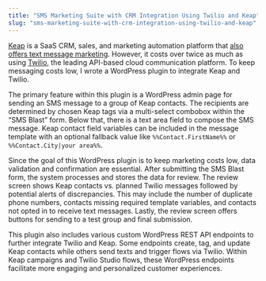 ```yaml
---
title: "SMS Marketing Suite with CRM Integration Using Twilio and Keap"
slug: "sms-marketing-suite-with-crm-integration-using-twilio-and-keap"
---
```


[Keap](https://keap.com/) is a SaaS CRM, sales, and marketing automation platform that [also offers text message marketing](https://keap.com/solutions/messages). However, it costs over twice as much as using [Twilio](https://www.twilio.com/), the leading API-based cloud communication platform. To keep messaging costs low, I wrote a WordPress plugin to integrate Keap and Twilio.

The primary feature within this plugin is a WordPress admin page for sending an SMS message to a group of Keap contacts. The recipients are determined by chosen Keap tags via a multi-select combobox within the “SMS Blast” form. Below that, there is a text area field to compose the SMS message. Keap contact field variables can be included in the message template with an optional fallback value like `%%Contact.FirstName%%` or `%%Contact.City|your area%%`.

Since the goal of this WordPress plugin is to keep marketing costs low, data validation and confirmation are essential. After submitting the SMS Blast form, the system processes and stores the data for review. The review screen shows Keap contacts vs. planned Twilio messages followed by potential alerts of discrepancies. This may include the number of duplicate phone numbers, contacts missing required template variables, and contacts not opted in to receive text messages. Lastly, the review screen offers buttons for sending to a test group and final submission.

This plugin also includes various custom WordPress REST API endpoints to further integrate Twilio and Keap. Some endpoints create, tag, and update Keap contacts while others send texts and trigger flows via Twilio. Within Keap campaigns and Twilio Studio flows, these WordPress endpoints facilitate more engaging and personalized customer experiences.
